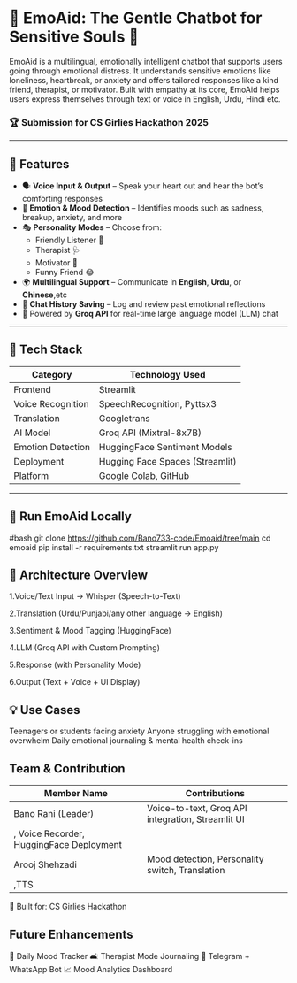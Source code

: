 # 🧠 EmoAid: The Gentle Chatbot for Sensitive Souls 💬

EmoAid is a multilingual, emotionally intelligent chatbot that supports users going through emotional 
distress. It understands sensitive emotions like loneliness, heartbreak, or anxiety and offers tailored responses 
like a kind friend, therapist, or motivator. Built with empathy at its core, EmoAid helps users express themselves 
through text or voice in English, Urdu, Hindi etc.

### 🏆 Submission for CS Girlies Hackathon 2025

---

## 🌟 Features

- 🗣️ **Voice Input & Output** – Speak your heart out and hear the bot’s comforting responses
- 🧠 **Emotion & Mood Detection** – Identifies moods such as sadness, breakup, anxiety, and more
- 🎭 **Personality Modes** – Choose from:  
  - Friendly Listener 🤗  
  - Therapist 🩺  
  - Motivator 💪  
  - Funny Friend 😂  
- 🌍 **Multilingual Support** – Communicate in **English**, **Urdu**, or **Chinese**,etc
- 📝 **Chat History Saving** – Log and review past emotional reflections
- 🤖 Powered by **Groq API** for real-time large language model (LLM) chat

---

## 🧰 Tech Stack

| Category             | Technology Used                    |
|----------------------|------------------------------------|
| Frontend             | Streamlit                          |
| Voice Recognition    | SpeechRecognition, Pyttsx3         |
| Translation          | Googletrans                        |
| AI Model             | Groq API (Mixtral-8x7B)            |
| Emotion Detection    | HuggingFace Sentiment Models       |
| Deployment           | Hugging Face Spaces (Streamlit)    |
| Platform             | Google Colab, GitHub               |

---

## 🚀 Run EmoAid Locally

#bash
git clone https://github.com/Bano733-code/Emoaid/tree/main
cd emoaid
pip install -r requirements.txt
streamlit run app.py

## 📌 Architecture Overview

1.Voice/Text Input → Whisper (Speech-to-Text)

2.Translation (Urdu/Punjabi/any other language → English)

3.Sentiment & Mood Tagging (HuggingFace)

4.LLM (Groq API with Custom Prompting)

5.Response (with Personality Mode)

6.Output (Text + Voice + UI Display)

## 💡 Use Cases

Teenagers or students facing anxiety
Anyone struggling with emotional overwhelm
Daily emotional journaling & mental health check-ins

## Team & Contribution
| Member Name           | Contributions                                     |
| ---------------       | ------------------------------------------------- |
| Bano Rani (Leader)    | Voice-to-text, Groq API integration, Streamlit UI
|                       , Voice Recorder, HuggingFace Deployment 
| Arooj Shehzadi        | Mood detection, Personality switch, Translation 
|                         ,TTS                         
                          
🎯 Built for: CS Girlies Hackathon

## Future Enhancements
🧭 Daily Mood Tracker
🛋️ Therapist Mode Journaling
🤖 Telegram + WhatsApp Bot
📈 Mood Analytics Dashboard
